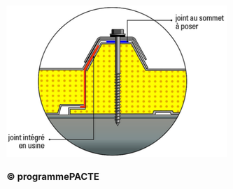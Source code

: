 ![](<images/Couverture en panneaux sandwich - Joint d'étanchéité - 2/_page_0_Figure_0.jpeg>)

## © programmePACTE